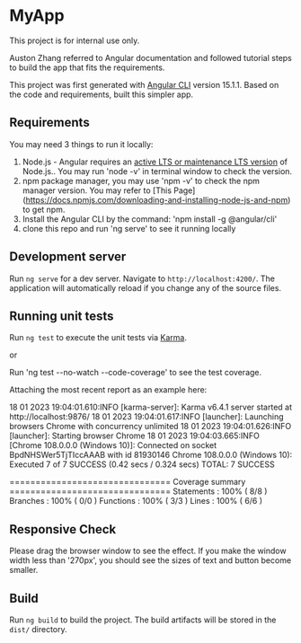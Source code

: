# MyApp

This project is for internal use only.

Auston Zhang referred to Angular documentation and followed tutorial steps to build the app that fits the requirements.

This project was first generated with [Angular CLI](https://github.com/angular/angular-cli) version 15.1.1.
Based on the code and requirements, built this simpler app.

## Requirements
You may need 3 things to run it locally:

1. Node.js - Angular requires an [active LTS or maintenance LTS version](https://nodejs.org/about/releases) of Node.js.. You may run 'node -v' in terminal window to check the version.
2. npm package manager, you may use 'npm -v' to check the npm manager version. You may refer to [This Page] (https://docs.npmjs.com/downloading-and-installing-node-js-and-npm) to get npm.
3. Install the Angular CLI by the command: 'npm install -g @angular/cli'
4. clone this repo and run 'ng serve' to see it running locally

## Development server

Run `ng serve` for a dev server. Navigate to `http://localhost:4200/`. The application will automatically reload if you change any of the source files.

## Running unit tests

Run `ng test` to execute the unit tests via [Karma](https://karma-runner.github.io).

or

Run 'ng test --no-watch --code-coverage' to see the test coverage.

Attaching the most recent report as an example here:

18 01 2023 19:04:01.610:INFO [karma-server]: Karma v6.4.1 server started at http://localhost:9876/
18 01 2023 19:04:01.617:INFO [launcher]: Launching browsers Chrome with concurrency unlimited
18 01 2023 19:04:01.626:INFO [launcher]: Starting browser Chrome
18 01 2023 19:04:03.665:INFO [Chrome 108.0.0.0 (Windows 10)]: Connected on socket BpdNHSWer5TjTIccAAAB with id 81930146
Chrome 108.0.0.0 (Windows 10): Executed 7 of 7 SUCCESS (0.42 secs / 0.324 secs)
TOTAL: 7 SUCCESS

=============================== Coverage summary ===============================
Statements   : 100% ( 8/8 )
Branches     : 100% ( 0/0 )
Functions    : 100% ( 3/3 )
Lines        : 100% ( 6/6 )

## Responsive Check
Please drag the browser window to see the effect. If you make the window width less than '270px', you should see the sizes of text and button become smaller.

## Build

Run `ng build` to build the project. The build artifacts will be stored in the `dist/` directory.

